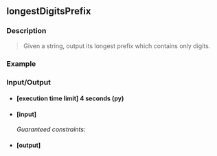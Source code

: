## longestDigitsPrefix

### Description
> Given a string, output its longest prefix which contains only digits.

### Example

### Input/Output

* #### [execution time limit] 4 seconds (py)

* #### [input]

 	<i>Guaranteed constraints:</i>

* #### [output]
